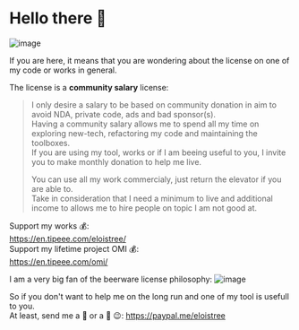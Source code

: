 # Hello there 👋
![image](https://user-images.githubusercontent.com/20149493/120363687-b80fd000-c30c-11eb-8b1f-848e74e308ec.png)

If you are here, it means that you are wondering about the license on one of my code or works in general.

The license is a **community salary** license:  

> I only desire a salary to be based on community donation in aim to avoid NDA, private code, ads and bad sponsor(s).     
> Having a community salary allows me to spend all my time on exploring new-tech, refactoring my code and maintaining the toolboxes.  
> If you are using my tool, works or if I am beeing useful to you, I invite you to make monthly donation to help me live.  
>        
> You can use all my work commercialy, just return the elevator if you are able to.     
> Take in consideration that I need a minimum to live and additional income to allows me to hire people on topic I am not good at. 

Support my works 💰:   
https://en.tipeee.com/eloistree/   
Support my lifetime project OMI 💰:   
https://en.tipeee.com/omi/   
  
I am a very big fan of the beerware license philosophy: 
![image](https://user-images.githubusercontent.com/20149493/201918551-04c3b696-2abb-4dc2-9ed3-8f03a92663ae.png)

So if you don't want to help me on the long run and one of my tool is usefull to you.  
At least, send me a 🍺 or a 🍕 😉: https://paypal.me/eloistree  
